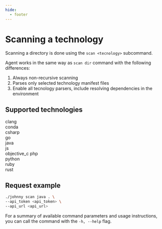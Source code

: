 ```yaml
---
hide:
  - footer
---
```


# Scanning a technology

Scanning a directory is done using the `scan <tecnology>` subcommand.

Agent works in the same way as `scan dir` command with the following differences:
1. Always non-recursive scanning
2. Parses only selected technology manifest files
3. Enable all tecnology parsers, include resolving dependencies in the environment

## Supported technologies
  clang      
  conda       
  csharp      
  go          
  java        
  js          
  objective_c 
  php         
  python      
  ruby        
  rust        

## Request example

```bash
./johnny scan java . \
--api_token <api_token> \
--api_url <api_url> 
```

For a summary of available command parameters and usage instructions, you can call the command with the `-h, --help` flag.